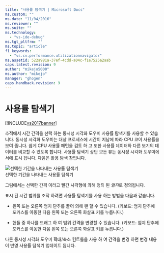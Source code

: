 ```yaml
---
title: "사용률 탐색기 | Microsoft Docs"
ms.custom: ""
ms.date: "11/04/2016"
ms.reviewer: ""
ms.suite: ""
ms.technology: 
  - "vs-ide-debug"
ms.tgt_pltfrm: ""
ms.topic: "article"
f1_keywords: 
  - "vs.cv.performance.utilizationnavigator"
ms.assetid: 522a981a-37ef-4cdd-a04c-f1e7525a2aab
caps.latest.revision: 9
author: "mikejo5000"
ms.author: "mikejo"
manager: "ghogen"
caps.handback.revision: 9
---
```

# 사용률 탐색기
[!INCLUDE[vs2017banner](../code-quality/includes/vs2017banner.md)]

추적에서 시간 간격을 선택 하는 동시성 시각화 도우미 사용률 탐색기를 사용할 수 있습니다.  동시성 시각화 도우미는 대상 프로세스에 시간이 지남에 따라 CPU 코어 사용률을 보여 줍니다.  쉽게 CPU 사용률 패턴을 검토 하 고 또한 사용률 데이터와 다른 보기의 데이터를 비교할 수 있도록 합니다.  사용률 탐색기 상단 모든 뷰는 동시성 시각화 도우미에서에 표시 됩니다.  다음은 활용 탐색 창입니다.  
  
 ![선택한 기간을 나타내는 사용률 탐색기](~/profiling/media/cvutilizationnavigator.png "CVUtilizationNavigator")  
선택한 기간을 나타내는 사용률 탐색기  
  
 그림에서는 선택한 간격 이라고 빨간 사각형에 의해 정의 된  *엄지*로 정의됩니다.  
  
 표시 된 시간 범위를 조작 하려면 사용률 탐색기를 사용 하는 방법을 다음과 같습니다.  
  
-   왼쪽 또는 오른쪽 엄지 단추를 끌어 의해 팬 할 수 있습니다. \(키보드: 엄지 단추에 포커스를 이동한 다음 왼쪽 또는 오른쪽 화살표 키를 누릅니다.\)  
  
-   핸들 중 하나를 드래그 하 여 범위 간격을 변경할 수 있습니다. \(키보드: 엄지 단추에 포커스를 이동한 다음 왼쪽 또는 오른쪽 화살표 키를 누릅니다.\)  
  
 다른 동시성 시각화 도우미 확대\/축소 컨트롤을 사용 하 여 간격을 변경 하면 변경 내용이 반영 사용률 탐색기 업데이트 됩니다.